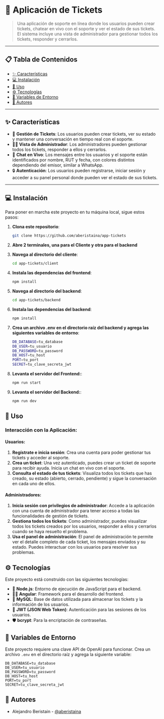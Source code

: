 # 🎫 **Aplicación de Tickets**

> Una aplicación de soporte en línea donde los usuarios pueden crear tickets, chatear en vivo con el soporte y ver el estado de sus tickets. El sistema incluye una vista de administrador para gestionar todos los tickets, responder y cerrarlos. 

---

## 📋 **Tabla de Contenidos**

- [✨ Características](#características)
- [💻 Instalación](#instalación)
- [🔧 Uso](#uso)
- [⚙️ Tecnologías](#tecnologías)
- [🔑 Variables de Entorno](#variables-de-entorno)
- [👥 Autores](#autores)

---

## ✨ **Características**

- 🎫 **Gestión de Tickets**: Los usuarios pueden crear tickets, ver su estado y mantener una conversación en tiempo real con el soporte.
- 👩‍💼 **Vista de Administrador**: Los administradores pueden gestionar todos los tickets, responder a ellos y cerrarlos.
- 💬 **Chat en Vivo**: Los mensajes entre los usuarios y el soporte están identificados por nombre, RUT y fecha, con colores distintos dependiendo del emisor, similar a WhatsApp.
- 🔒 **Autenticación**: Los usuarios pueden registrarse, iniciar sesión y acceder a su panel personal donde pueden ver el estado de sus tickets.

---

## 💻 **Instalación**

Para poner en marcha este proyecto en tu máquina local, sigue estos pasos:

1. **Clona este repositorio**:
   ```bash
   git clone https://github.com/aberistaina/app-tickets
   
2. **Abre 2 terminales, una para el Cliente y otra para el backend**
   
2. **Navega al directorio del cliente**:
    ```bash
    cd app-tickets/client
    
3. **Instala las dependencias del frontend**:
   ```bash
   npm install
   
4. **Navega al directorio del backend**:
   ```bash
   cd app-tickets/backend
   
5. **Instala las dependencias del backend**:
   ```bash
   npm install

6. **Crea un archivo .env en el directorio raíz del backend y agrega las siguientes variables de entorno**:
   ```bash
   DB_DATABASE=tu_database
   DB_USER=tu_usuario
   DB_PASSWORD=tu_password
   DB_HOST=tu_host
   PORT=tu_port
   SECRET=tu_clave_secreta_jwt

7. **Levanta el servidor del Frontend:**:
   ```bash
   npm run start

8. **Levanta el servidor del Backend:**:
   ```bash
   npm run dev

## 🔧 **Uso**

### Interacción con la Aplicación:

#### **Usuarios**:
1. **Regístrate e inicia sesión**: Crea una cuenta para poder gestionar tus tickets y acceder al soporte.
2. **Crea un ticket**: Una vez autenticado, puedes crear un ticket de soporte para recibir ayuda. Inicia un chat en vivo con el soporte.
3. **Consulta el estado de tus tickets**: Visualiza todos los tickets que has creado, su estado (abierto, cerrado, pendiente) y sigue la conversación en cada uno de ellos.

#### **Administradores**:
1. **Inicia sesión con privilegios de administrador**: Accede a la aplicación con una cuenta de administrador para tener acceso a todas las funcionalidades de gestión de tickets.
2. **Gestiona todos los tickets**: Como administrador, puedes visualizar todos los tickets creados por los usuarios, responder a ellos y cerrarlos cuando se haya resuelto el problema.
3. **Usa el panel de administración**: El panel de administración te permite ver el detalle completo de cada ticket, los mensajes enviados y su estado. Puedes interactuar con los usuarios para resolver sus problemas.

## ⚙️ **Tecnologías**

Este proyecto está construido con las siguientes tecnologías:

- 🐍 **Node.js**: Entorno de ejecución de JavaScript para el backend.
- 🧑‍💻 **Angular**: Framework para el desarrollo del frontend.
- 💾 **MySQL**: Base de datos utilizada para almacenar los tickets y la información de los usuarios.
- 🔐 **JWT (JSON Web Token)**: Autenticación para las sesiones de los usuarios.
- 🛡️ **bcrypt**: Para la encriptación de contraseñas.


## 🔑 **Variables de Entorno**

Este proyecto requiere una clave API de OpenAI para funcionar. Crea un archivo `.env` en el directorio raíz y agrega la siguiente variable:


    DB_DATABASE=tu_database
    DB_USER=tu_usuario
    DB_PASSWORD=tu_password
    DB_HOST=tu_host
    PORT=tu_port
    SECRET=tu_clave_secreta_jwt


## 👥 **Autores**

- Alejandro Beristain - [@aberistaina](https://github.com/aberistaina)

